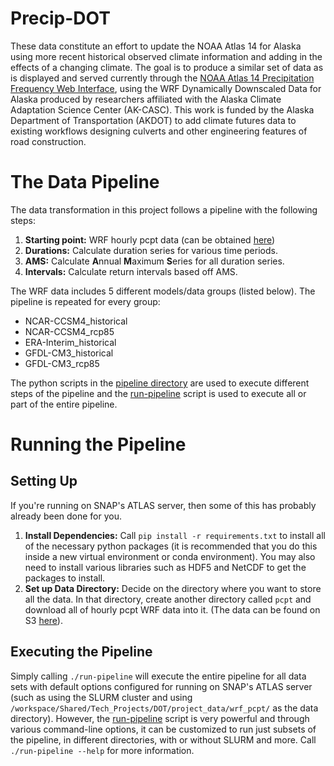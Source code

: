 # Precip-DOT

These data constitute an effort to update the NOAA Atlas 14 for Alaska using more recent historical observed climate information and adding in the effects of a changing climate. The goal is to produce a similar set of data as is displayed and served currently through the [NOAA Atlas 14 Precipitation Frequency Web Interface](https://hdsc.nws.noaa.gov/hdsc/pfds/pfds_map_ak.html), using the WRF Dynamically Downscaled Data for Alaska produced by researchers affiliated with the Alaska Climate Adaptation Science Center (AK-CASC). This work is funded by the Alaska Department of Transportation (AKDOT) to add climate futures data to existing workflows designing culverts and other engineering features of road construction.

# The Data Pipeline

The data transformation in this project follows a pipeline with the following steps: 

1. **Starting point:** WRF hourly pcpt data (can be obtained [here](http://wrf-ak-ar5.s3-website-us-east-1.amazonaws.com/))
2. **Durations:** Calculate duration series for various time periods.
3. **AMS:** Calculate **A**nnual **M**aximum **S**eries for all duration series.
4. **Intervals:** Calculate return intervals based off AMS.

The WRF data includes 5 different models/data groups (listed below). The pipeline is repeated for every group:

* NCAR-CCSM4_historical
* NCAR-CCSM4_rcp85
* ERA-Interim_historical
* GFDL-CM3_historical
* GFDL-CM3_rcp85

The python scripts in the [pipeline directory](pipeline/) are used to execute different steps of the pipeline and the [run-pipeline](run-pipeline) script is used to execute all or part of the entire pipeline.

# Running the Pipeline

## Setting Up

If you're running on SNAP's ATLAS server, then some of this has probably already been done for you.

1. **Install Dependencies:** Call `pip install -r requirements.txt` to install all of the necessary python packages (it is recommended that you do this inside a new virtual environment or conda environment). You may also need to install various libraries such as HDF5 and NetCDF to get the packages to install.
2. **Set up Data Directory:** Decide on the directory where you want to store all the data. In that directory, create another directory called `pcpt` and download all of hourly pcpt WRF data into it. (The data can be found on S3 [here](http://wrf-ak-ar5.s3-website-us-east-1.amazonaws.com/)).

## Executing the Pipeline

Simply calling `./run-pipeline` will execute the entire pipeline for all data sets with default options configured for running on SNAP's ATLAS server (such as using the SLURM cluster and using `/workspace/Shared/Tech_Projects/DOT/project_data/wrf_pcpt/` as the data directory). However, the [run-pipeline](run-pipeline) script is very powerful and through various command-line options, it can be customized to run just subsets of the pipeline, in different directories, with or without SLURM and more. Call `./run-pipeline --help` for more information.

